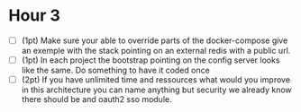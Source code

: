 # Hour 3
- [ ] (1pt) Make sure your able to override parts of the docker-compose give an exemple with the stack pointing on an external redis with a public url. 
- [ ] (1pt) In each project the bootstrap pointing on the config server looks like the same. Do something to have it coded once
- [ ] (2pt) If you have unlimited time and ressources what would you improve in this architecture you can name anything but security we already know there should be and oauth2 sso module.